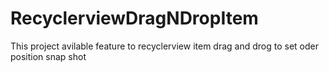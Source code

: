 # RecyclerviewDragNDropItem
This project avilable feature to recyclerview item drag and drog to set oder position
snap shot
